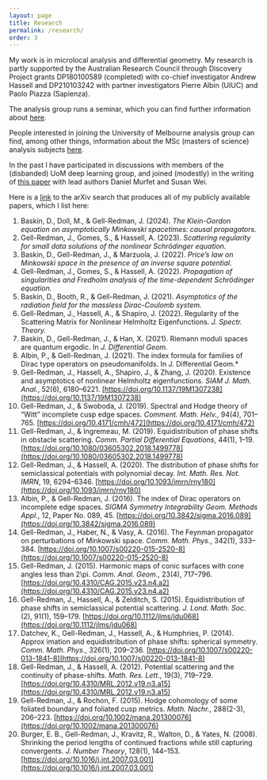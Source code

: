 ```yaml
---
layout: page
title: Research
permalink: /research/
order: 3
---
```


My work is in microlocal analysis and differential geometry.  My research is partly supported by the Australian Research Council through Discovery Project grants DP180100589 (completed) with co-chief investigator Andrew Hassell and DP210103242 with partner investigators Pierre Albin (UIUC) and Paolo Piazza (Sapienza).

The analysis group runs a seminar, which you can find further information about [here](https://analysis.science.unimelb.edu.au/#tab19).

People interested in joining the University of Melbourne analysis
group can find, among other things, information about the MSc (masters
of science) analysis subjects [here](https://analysis.science.unimelb.edu.au/#tab13).

In the past I have participated in discussions with members of the
(disbanded) UoM deep learning group, and joined (modestly) in the writing of [this paper](https://arxiv.org/pdf/2010.11560) with lead authors Daniel Murfet and Susan Wei.

Here is a
[link](https://arxiv.org/search/?query=Jesse+Gell-Redman&searchtype=all&source=header)
to the arXiv search that produces all of my publicly available papers,
which I list here:

1. Baskin, D., Doll, M., & Gell-Redman, J. (2024). *The Klein-Gordon equation on asymptotically Minkowski spacetimes: causal propagators.*
2.  Gell-Redman, J., Gomes, S., & Hassell, A. (2023). *Scattering regularity for small data solutions of the nonlinear Schrödinger equation.*
 3. Baskin, D., Gell-Redman, J., & Marzuola, J. (2022). *Price’s law on Minkowski space in the presence of an inverse square potential.*
4.   Gell-Redman, J., Gomes, S., & Hassell, A. (2022). *Propagation of singularities and Fredholm analysis of the time-dependent Schrödinger equation.*
5.    Baskin, D., Booth, R., & Gell-Redman, J. (2021). *Asymptotics of the radiation field for the massless Dirac-Coulomb system.*
6.    Gell-Redman, J., Hassell, A., & Shapiro, J. (2022). Regularity of the Scattering Matrix for Nonlinear Helmholtz Eigenfunctions. *J. Spectr. Theory.*
7.    Baskin, D., Gell-Redman, J., & Han, X. (2021). Riemann moduli spaces are quantum ergodic. In *J. Differential Geom.*
8.    Albin, P., & Gell-Redman, J. (2021). The index formula for families of Dirac type operators on pseudomanifolds. In J. Differential Geom.*
 9.   Gell-Redman, J., Hassell, A., Shapiro, J., & Zhang,
    J. (2020). Existence and asymptotics of nonlinear Helmholtz
    eigenfunctions. *SIAM J. Math. Anal.*, 52(6), 6180–6221. [https://doi.org/10.1137/19M1307238](https://doi.org/10.1137/19M1307238)
10.    Gell-Redman, J., & Swoboda, J. (2019). Spectral and Hodge theory of “Witt” incomplete cusp edge spaces. *Comment. Math. Helv.*, 94(4), 701–765. [https://doi.org/10.4171/cmh/472](https://doi.org/10.4171/cmh/472)
11.    Gell-Redman, J., & Ingremeau, M. (2019). Equidistribution of phase shifts in obstacle scattering. *Comm. Partial Differential Equations*, 44(1), 1–19. [https://doi.org/10.1080/03605302.2018.1499778](https://doi.org/10.1080/03605302.2018.1499778)
12.    Gell-Redman, J., & Hassell, A. (2020). The distribution of phase shifts for semiclassical potentials with polynomial decay. *Int. Math. Res. Not. IMRN*, 19, 6294–6346. [https://doi.org/10.1093/imrn/rny180](https://doi.org/10.1093/imrn/rny180)
13.    Albin, P., & Gell-Redman, J. (2016). The index of Dirac operators on incomplete edge spaces. *SIGMA Symmetry Integrability Geom. Methods Appl.*, 12, Paper No. 089, 45. [https://doi.org/10.3842/sigma.2016.089](https://doi.org/10.3842/sigma.2016.089)
14.    Gell-Redman, J., Haber, N., & Vasy, A. (2016). The Feynman propagator on perturbations of Minkowski space. *Comm. Math. Phys.*, 342(1), 333–384. [https://doi.org/10.1007/s00220-015-2520-8](https://doi.org/10.1007/s00220-015-2520-8)
15.    Gell-Redman, J. (2015). Harmonic maps of conic surfaces with cone angles less than 2\pi. *Comm. Anal. Geom.*, 23(4), 717–796. [https://doi.org/10.4310/CAG.2015.v23.n4.a2](https://doi.org/10.4310/CAG.2015.v23.n4.a2)
16.    Gell-Redman, J., Hassell, A., & Zelditch, S. (2015). Equidistribution of phase shifts in semiclassical potential scattering. *J. Lond. Math. Soc.* (2), 91(1), 159–179. [https://doi.org/10.1112/jlms/jdu068](https://doi.org/10.1112/jlms/jdu068)
17.    Datchev, K., Gell-Redman, J., Hassell, A., & Humphries, P. (2014). Approx imation and equidistribution of phase shifts: spherical symmetry. *Comm. Math. Phys.*, 326(1), 209–236. [https://doi.org/10.1007/s00220-013-1841-8](https://doi.org/10.1007/s00220-013-1841-8)
18.    Gell-Redman, J., & Hassell, A. (2012). Potential scattering and the continuity of phase-shifts. *Math. Res. Lett.*, 19(3), 719–729. [https://doi.org/10.4310/MRL.2012.v19.n3.a15](https://doi.org/10.4310/MRL.2012.v19.n3.a15)
19.    Gell-Redman, J., & Rochon, F. (2015). Hodge cohomology of some foliated boundary and foliated cusp metrics. *Math. Nachr.*, 288(2-3), 206–223. [https://doi.org/10.1002/mana.201300076](https://doi.org/10.1002/mana.201300076)
20.    Burger, E. B., Gell-Redman, J., Kravitz, R., Walton, D., & Yates, N. (2008). Shrinking the period lengths of continued fractions while still capturing convergents. *J. Number Theory*, 128(1), 144–153. [https://doi.org/10.1016/j.jnt.2007.03.001](https://doi.org/10.1016/j.jnt.2007.03.001)


